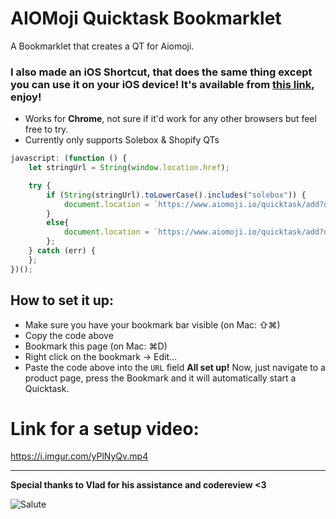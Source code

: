 # AIOMoji Quicktask Bookmarklet
A Bookmarklet that creates a QT for Aiomoji.

### I also made an iOS Shortcut, that does the same thing except you can use it on your iOS device! It's available from [this link](https://www.icloud.com/shortcuts/b88754208503478c8590699106173d8d), enjoy!


- Works for **Chrome**, not sure if it'd work for any other browsers but feel free to try.
- Currently only supports Solebox & Shopify QTs

```javascript
javascript: (function () { 
    let stringUrl = String(window.location.href);

    try {
        if (String(stringUrl).toLowerCase().includes("solebox")) {
            document.location = `https://www.aiomoji.io/quicktask/add?quicktask=solebox:${stringUrl}`;
        }
        else{
            document.location = `https://www.aiomoji.io/quicktask/add?quicktask=${stringUrl}`;
        };
    } catch (err) {
    };
})();
```

## How to set it up:
- Make sure you have your bookmark bar visible (on Mac: ⇧⌘)
- Copy the code above
- Bookmark this page (on Mac: ⌘D)
- Right click on the bookmark → Edit...
- Paste the code above into the `URL` field
**All set up!**
Now, just navigate to a product page, press the Bookmark and it will automatically start a Quicktask.

# Link for a setup video:
https://i.imgur.com/yPlNyQv.mp4

-------------------------------
**Special thanks to Vlad for his assistance and codereview <3**


![Salute](https://www.emojirequest.com/images/SalutingEmoji.jpg)
